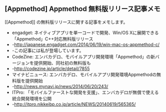 ## [Appmethod] Appmethod 無料版リリース記事メモ

[[Appmethod]] の無料版リリースに関する記事をメモします。
* engadget: ネイティブアプリを単一コードで開発、Win/OS Xに展開できる「Appmethod」C++対応無料版リリース
* -http://japanese.engadget.com/2014/06/19/win-mac-os-appmethod-c/
* -この記事には私が登場しています。
* CodeZine: エンバカデロ、モバイルアプリ開発環境「Appmethod」の新バージョンを提供開始、同社初の無料版も
* -http://codezine.jp/article/detail/7855
* マイナビニュース: エンバカデロ、モバイルアプリ開発環境Appmethodの無料版を提供開始
* -http://news.mynavi.jp/news/2014/06/20/243/
* ITPro: 「モバイルファーストな開発を支援」、エンバカデロが無償で使える統合開発環境を公開
* -http://itpro.nikkeibp.co.jp/article/NEWS/20140619/565365/

